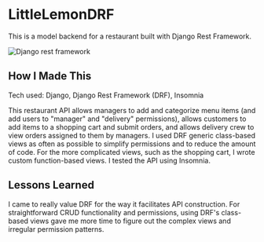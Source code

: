 # LittleLemonDRF

This is a model backend for a restaurant built with Django Rest Framework.

![Django rest framework](https://github.com/k-cardon/LittleLemonDRF/assets/124483308/4469b797-b5a6-4230-ba1d-c06a1950f6ad)

## How I Made This

Tech used: Django, Django Rest Framework (DRF), Insomnia

This restaurant API allows managers to add and categorize menu items (and add users to "manager" and "delivery" permissions), allows customers to add items to a shopping cart and submit orders, and allows delivery crew to view orders assigned to them by managers. I used DRF generic class-based views as often as possible to simplify permissions and to reduce the amount of code. For the more complicated views, such as the shopping cart, I wrote custom function-based views. I tested the API using Insomnia.

## Lessons Learned

I came to really value DRF for the way it facilitates API construction. For straightforward CRUD functionality and permissions, using DRF's class-based views gave me more time to figure out the complex views and irregular permission patterns.
